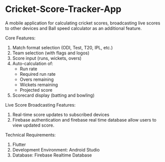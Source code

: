 # Cricket-Score-Tracker-App
A mobile application for calculating cricket scores, broadcasting live scores to other devices and Ball speed calculator as an additional feature.

Core Features:

1. Match format selection (ODI, Test, T20, IPL, etc.)
2. Team selection (with flags and logos)
3. Score input (runs, wickets, overs)
4. Auto-calculation of:
    - Run rate
    - Required run rate
    - Overs remaining
    - Wickets remaining
    - Projected score
5. Scorecard display (batting and bowling)

Live Score Broadcasting Features:

1.	Real-time score updates to subscribed devices
2.	Firebase authentication and firebase real time database allow users to view updated score. 

Technical Requirements:

1.  Flutter
2. Development Environment: Android Studio
3. Database: Firebase Realtime Database
